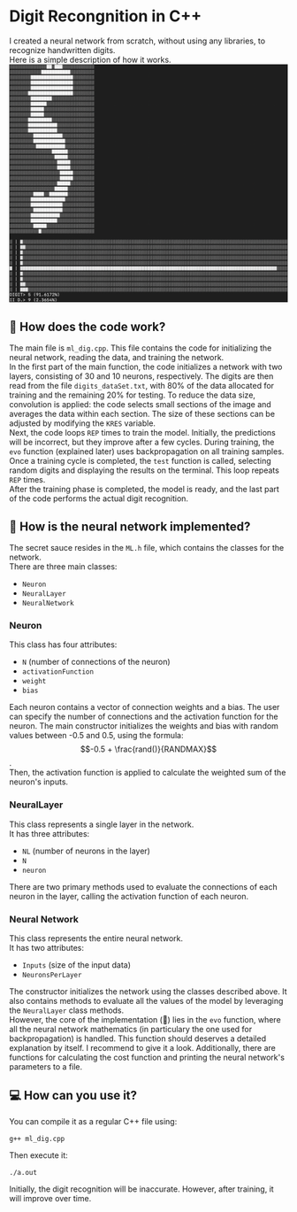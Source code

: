 # Digit Recongnition in C++
I created a neural network from scratch, without using any libraries, to recognize handwritten digits.  
Here is a simple description of how it works.
![alt text](https://github.com/vittoriosironi/Digit_Recognition_ML-Neural_Network/blob/main/Image/5.png?raw=true)

## 🚀 How does the code work?
The main file is `ml_dig.cpp`. This file contains the code for initializing the neural network, reading the data, and training the network.  
In the first part of the main function, the code initializes a network with two layers, consisting of 30 and 10 neurons, respectively. The digits are then read from the file `digits_dataSet.txt`, with 80% of the data allocated for training and the remaining 20% for testing. To reduce the data size, convolution is applied: the code selects small sections of the image and averages the data within each section. The size of these sections can be adjusted by modifying the `KRES` variable.  
Next, the code loops `REP` times to train the model. Initially, the predictions will be incorrect, but they improve after a few cycles. During training, the `evo` function (explained later) uses backpropagation on all training samples. Once a training cycle is completed, the `test` function is called, selecting random digits and displaying the results on the terminal. This loop repeats `REP` times.  
After the training phase is completed, the model is ready, and the last part of the code performs the actual digit recognition.

## 🥫 How is the neural network implemented?
The secret sauce resides in the `ML.h` file, which contains the classes for the network.  
There are three main classes:
 - `Neuron`
 - `NeuralLayer`
 - `NeuralNetwork`

### Neuron
This class has four attributes:
- `N` (number of connections of the neuron)
- `activationFunction`
- `weight`
- `bias`

Each neuron contains a vector of connection weights and a bias. The user can specify the number of connections and the activation function for the neuron. The main constructor initializes the weights and bias with random values between -0.5 and 0.5, using the formula: $$-0.5 + \frac{rand()}{RANDMAX}$$.  
Then, the activation function is applied to calculate the weighted sum of the neuron's inputs.

### NeuralLayer
This class represents a single layer in the network.  
It has three attributes:
- `NL` (number of neurons in the layer)
- `N`
- `neuron`
  
There are two primary methods used to evaluate the connections of each neuron in the layer, calling the activation function of each neuron.

### Neural Network
This class represents the entire neural network.  
It has two attributes:
- `Inputs` (size of the input data)
- `NeuronsPerLayer`
  
The constructor initializes the network using the classes described above. It also contains methods to evaluate all the values of the model by leveraging the `NeuralLayer` class methods.  
However, the core of the implementation (🥫) lies in the `evo` function, where all the neural network mathematics (in particulary the one used for backpropagation) is handled. This function should deserves a detailed explanation by itself. I recommend to give it a look. Additionally, there are functions for calculating the cost function and printing the neural network's parameters to a file.

## 💻 How can you use it?
You can compile it as a regular C++ file using:
```
g++ ml_dig.cpp
```
Then execute it:
```
./a.out
```
Initially, the digit recognition will be inaccurate. However, after training, it will improve over time.










